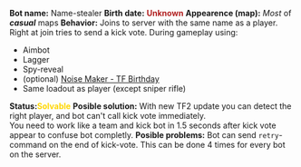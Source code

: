 **Bot name:** Name-stealer
**Birth date:** <span style="color:firebrick">**Unknown**</span>
**Appearence (map):** *Most* of ***casual*** maps
**Behavior:** Joins to server with the same name as a player. Right at join tries to send a kick vote. During gameplay using: <ul><li>Aimbot</li><li>Lagger</li><li>Spy-reveal</li><li>(optional) [Noise Maker - TF Birthday](https://wiki.teamfortress.com/wiki/Noise_Maker#Team_Fortress_Birthday)</li><li>Same loadout as player (except sniper rifle)</li></ul>

**Status:**<span style="color:gold">**Solvable**</span>
**Posible solution:** With new TF2 update you can detect the right player, and bot can't call kick vote immediately.<br/> You need to work like a team and kick bot in 1.5 seconds after kick vote appear to confuse bot completly.
**Posible problems:** Bot can send `retry`-command on the end of kick-vote. This can be done 4 times for every bot on the server.